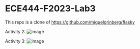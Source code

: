 # ECE444-F2023-Lab3
This repo is a clone of https://github.com/miguelgrinberg/flasky

Activity 2:
![image](https://github.com/mvernooy3687/ECE444-F2023-Lab1/assets/71790275/476a78de-8ac4-4140-b849-3ddc0832ba26)

Activity 3:
![image](https://github.com/mvernooy3687/ECE444-F2023-Lab1/assets/71790275/6269e480-3324-449d-b3f3-dd3adbe80d7e)




